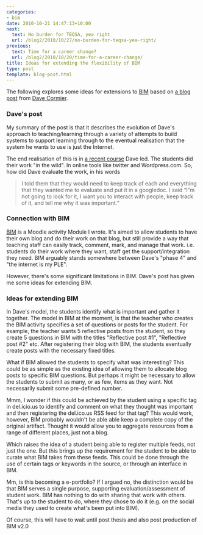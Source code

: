 ```yaml
---
categories:
- bim
date: 2010-10-21 14:47:13+10:00
next:
  text: No burden for TEQSA, yea right
  url: /blog2/2010/10/27/no-burden-for-teqsa-yea-right/
previous:
  text: Time for a career change?
  url: /blog2/2010/10/20/time-for-a-career-change/
title: Ideas for extending the flexibility of BIM
type: post
template: blog-post.html
---
```

The following explores some ideas for extensions to [BIM](/blog2/research/bam-blog-aggregation-management/) based on [a blog post](http://davecormier.com/edblog/2010/10/21/my-ple-model-is-the-internet-no-more-system-for-me/) from [Dave Cormier](http://davecormier.com/edblog/whos-dave/).

### Dave's post

My summary of the post is that it describes the evolution of Dave's approach to teaching/learning through a variety of attempts to build systems to support learning through to the eventual realisation that the system he wants to use is just the Internet.

The end realisation of this is in [a recent course](http://wikieducator.org/User:Davecormier/Books/Educational_Technology_and_the_Adult_Learner) Dave led. The students did their work "in the wild". In online tools like twitter and Wordpress.com. So, how did Dave evaluate the work, in his words

> I told them that they would need to keep track of each and everything that they wanted me to evaluate and put it in a googledoc. I said “I”m not going to look for it, I want you to interact with people, keep track of it, and tell me why it was important.”

### Connection with BIM

[BIM](/blog2/research/bam-blog-aggregation-management/) is a Moodle activity Module I wrote. It's aimed to allow students to have their own blog and do their work on that blog, but still provide a way that teaching staff can easily track, comment, mark, and manage that work. i.e. students do their work where they want, staff get the support/integration they need. BIM arguably stands somewhere between Dave's "phase 4" and "the internet is my PLE".

However, there's some significant limitations in BIM. Dave's post has given me some ideas for extending BIM.

### Ideas for extending BIM

In Dave's model, the students identify what is important and gather it together. The model in BIM at the moment, is that the teacher who creates the BIM activity specifies a set of questions or posts for the student. For example, the teacher wants 5 reflective posts from the student, so they create 5 questions in BIM with the titles "Reflective post #1", "Reflective post #2" etc. After registering their blog with BIM, the students eventually create posts with the necessary fixed titles.

What if BIM allowed the students to specify what was interesting? This could be as simple as the existing idea of allowing them to allocate blog posts to specific BIM questions. But perhaps it might be necessary to allow the students to submit as many, or as few, items as they want. Not necessarily submit some pre-defined number.

Mmm, I wonder if this could be achieved by the student using a specific tag in del.icio.us to identify and comment on what they thought was important and then registering the del.ico.us RSS feed for that tag? This would work, however, BIM probably wouldn't be able able keep a complete copy of the original artifact. Thought it would allow you to aggregate resources from a range of different places, just not a blog.

Which raises the idea of a student being able to register multiple feeds, not just the one. But this brings up the requirement for the student to be able to curate what BIM takes from these feeds. This could be done through the use of certain tags or keywords in the source, or through an interface in BIM.

Mm, is this becoming a e-portfolio? If I argued no, the distinction would be that BIM serves a single purpose, supporting evaluation/assessment of student work. BIM has nothing to do with sharing that work with others. That's up to the student to do, where they chose to do it (e.g. on the social media they used to create what's been put into BIM).

Of course, this will have to wait until post thesis and also post production of BIM v2.0